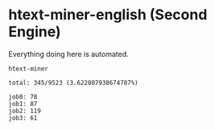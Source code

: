# htext-miner-english (Second Engine)

Everything doing here is automated.

```
htext-miner

total: 345/9523 (3.622807938674787%)

job0: 78
job1: 87
job2: 119
job3: 61
```